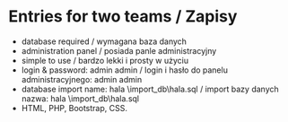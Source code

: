 # Entries for two teams / Zapisy

- database required / wymagana baza danych
- administration panel / posiada panle administracyjny
- simple to use / bardzo lekki i prosty w użyciu
- login & password: admin admin / login i hasło do panelu administracyjnego: admin admin
- database import name: hala \import_db\hala.sql / import bazy danych nazwa: hala \import_db\hala.sql 
- HTML, PHP, Bootstrap, CSS.

